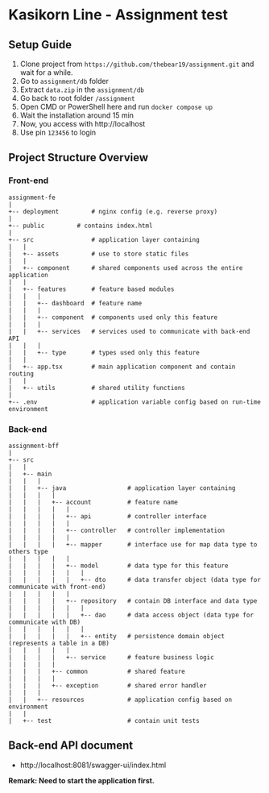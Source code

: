 # Kasikorn Line - Assignment test
## Setup Guide
1. Clone project from `https://github.com/thebear19/assignment.git` and wait for a while.
2. Go to `assignment/db` folder 
3. Extract `data.zip` in the `assignment/db`
4. Go back to root folder `/assignment`
5. Open CMD or PowerShell here and run `docker compose up`
6. Wait the installation around 15 min
7. Now, you access with http://localhost
8. Use pin `123456` to login

## Project Structure Overview

### Front-end

    assignment-fe
    |
    +-- deployment	       # nginx config (e.g. reverse proxy)
    |
    +-- public	       # contains index.html
    |
    +-- src                # application layer containing
    |   |
    |   +-- assets         # use to store static files
    |   |
    |   +-- component      # shared components used across the entire application
    |   |
    |   +-- features       # feature based modules
    |   |   |
    |   |   +-- dashboard  # feature name
    |   |   |
    |   |   +-- component  # components used only this feature
    |   |   |
    |   |   +-- services   # services used to communicate with back-end API
    |   |   |
    |   |   +-- type       # types used only this feature
    |   |
    |   +-- app.tsx        # main application component and contain routing
    |   |
    |   +-- utils          # shared utility functions
    |
    +-- .env               # application variable config based on run-time environment

### Back-end

    assignment-bff
    |
    +-- src
    |   |
    |   +-- main
    |   |   |
    |   |   +-- java                 # application layer containing
    |   |   |   |
    |   |   |   +-- account          # feature name
    |   |   |   |   |
    |   |   |   |   +-- api          # controller interface
    |   |   |   |   |
    |   |   |   |   +-- controller   # controller implementation
    |   |   |   |   |
    |   |   |   |   +-- mapper       # interface use for map data type to others type
    |   |   |   |   |
    |   |   |   |   +-- model        # data type for this feature
    |   |   |   |   |   |
    |   |   |   |   |   +-- dto      # data transfer object (data type for communicate with front-end)
    |   |   |   |   |
    |   |   |   |   +-- repository   # contain DB interface and data type
    |   |   |   |   |   |
    |   |   |   |   |   +-- dao      # data access object (data type for communicate with DB)
    |   |   |   |   |   |
    |   |   |   |   |   +-- entity   # persistence domain object (represents a table in a DB)
    |   |   |   |   |
    |   |   |   |   +-- service      # feature business logic
    |   |   |   |
    |   |   |   +-- common           # shared feature
    |   |   |   |
    |   |   |   +-- exception        # shared error handler
    |   |   |
    |   |   +-- resources            # application config based on environment
    |   |
    |   +-- test                     # contain unit tests

## Back-end API document
- http://localhost:8081/swagger-ui/index.html

**Remark: Need to start the application first.**
